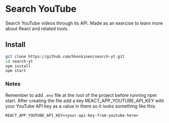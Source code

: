 # Search YouTube #

Search YouTube videos through its API. Made as an exercise to learn more about React
and related tools.

## Install ##

```bash
git clone https://github.com/hkoskinen/search-yt.git
cd search-yt
npm install
npm start
```

### Notes ###

Remember to add ```.env``` file at the root of the project before running npm start. After creating the file add a key REACT_APP_YOUTUBE_API_KEY with your YouTube API key as a value in there so it looks something like this:

```
REACT_APP_YOUTUBE_API_KEY=<your-api-key-from-youtube-here>
```
